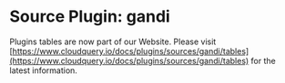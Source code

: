 # Source Plugin: gandi

Plugins tables are now part of our Website. Please visit [https://www.cloudquery.io/docs/plugins/sources/gandi/tables](https://www.cloudquery.io/docs/plugins/sources/gandi/tables) for the latest information.